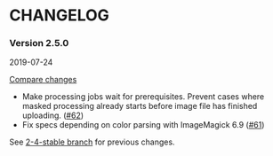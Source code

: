 # CHANGELOG

### Version 2.5.0

2019-07-24

[Compare changes](https://github.com/codevise/pageflow-linkmap-page/compare/2-4-stable...v2.5.0)

- Make processing jobs wait for prerequisites. Prevent cases where
  masked processing already starts before image file has finished
  uploading.
  ([#62](https://github.com/codevise/pageflow-linkmap-page/pull/62))
- Fix specs depending on color parsing with ImageMagick 6.9
  ([#61](https://github.com/codevise/pageflow-linkmap-page/pull/61))

See
[2-4-stable branch](https://github.com/codevise/pageflow-linkmap-page/blob/2-4-stable/CHANGELOG.md)
for previous changes.

